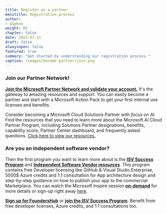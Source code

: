 ```yaml
---
title: Register as a partner
menutitle: Registration process
author: 
- daphne
weight: 03
chapter: false
date: 2023-07-11
draft: false
alwaysopen: false
featured: true
summary: "Get started by understanding our registration process."
caption: /images/become-partner/join.png
---
```

### Join our Partner Network!
[**Join the Microsoft Partner Network and validate your account.**](https://lnkd.in/eX5pZvwN "https://lnkd.in/ex5pzvwn") It's the gateway to amazing resources and support.  You can easily become a partner and start with a Microsoft Action Pack to get your first internal use licenses and benefits.  
  
Consider becoming a Microsoft Cloud Solutions Partner with *focus on AI*. Find the resources that you need to learn more about the Microsoft AI Cloud Partner Program, including Solutions Partner designations, benefits, capability score, Partner Center dashboard, and frequently asked questions. [Click here to view our resources.](https://partner.microsoft.com/en-us/asset/collection/solutions-partner-designation-resources#/ "https://partner.microsoft.com/en-us/asset/collection/solutions-partner-designation-resources#/")

### Are you an independent software vendor?

Then the first program you want to learn more about is the [**ISV Success Program**](https://www.microsoft.com/en-us/isv/program-benefits#areaheading-oca1a1 "https://www.microsoft.com/en-us/isv/program-benefits#areaheading-oca1a1") and [**Independent Software Vendor resources**](https://partner.microsoft.com/en-us/training/assets/collection/independent-software-vendor-resources#/ "https://partner.microsoft.com/en-us/training/assets/collection/independent-software-vendor-resources#/"). This program contains free Developer licensing like GitHub & Visual Studio Enterprise, 5000$ Azure credits and 1:1 consultation for App architecture design and step-by-step guidance on how to publish your app to the commercial Marketplace. You can watch the Microsoft Inspire session [**on-demand**](https://inspire.microsoft.com/en-US/sessions/b98e80d3-7d43-4c63-ad34-f3dc4bc3ace4?source=sessions "https://inspire.microsoft.com/en-us/sessions/b98e80d3-7d43-4c63-ad34-f3dc4bc3ace4?source=sessions") for more details or sign-up right away [here](https://www.microsoft.com/en/isv/success-program-application "https://www.microsoft.com/en/isv/success-program-application").

[**Sign up for FoundersHub**](https://lnkd.in/eYWaRr_A "https://lnkd.in/eywarr_a") or [**join the ISV Success Program**](https://lnkd.in/eXZFCY_S "https://lnkd.in/exzfcy_s"). Benefit from free developer licenses, Azure credits, and 1:1 consultations too.